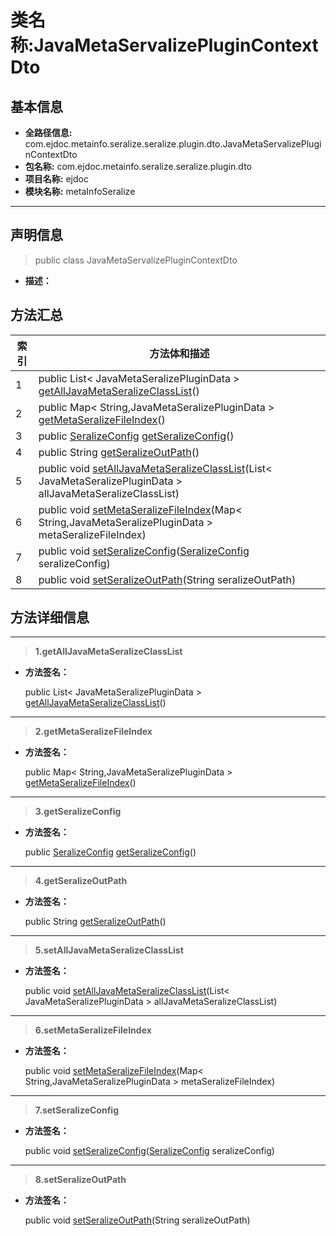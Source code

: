 # 类名称:JavaMetaServalizePluginContextDto

## 基本信息

* **全路径信息:** com.ejdoc.metainfo.seralize.seralize.plugin.dto.JavaMetaServalizePluginContextDto
* **包名称:** com.ejdoc.metainfo.seralize.seralize.plugin.dto
* **项目名称:** ejdoc
* **模块名称:** metaInfoSeralize









---

## 声明信息
> public class JavaMetaServalizePluginContextDto     


* **描述：** 

  








## 方法汇总

|   索引  |    方法体和描述   |
| ---- | ---- |
|1|public List< JavaMetaSeralizePluginData > [getAllJavaMetaSeralizeClassList](#innerlink-getalljavametaseralizeclasslist)()   <br/>|
|2|public Map< String,JavaMetaSeralizePluginData > [getMetaSeralizeFileIndex](#innerlink-getmetaseralizefileindex)()   <br/>|
|3|public [SeralizeConfig](/metaInfoSeralize/com/ejdoc/metainfo/seralize/seralize/config/SeralizeConfig.md) [getSeralizeConfig](#innerlink-getseralizeconfig)()   <br/>|
|4|public String [getSeralizeOutPath](#innerlink-getseralizeoutpath)()   <br/>|
|5|public void [setAllJavaMetaSeralizeClassList](#innerlink-setalljavametaseralizeclasslist-javautillist)(List< JavaMetaSeralizePluginData > allJavaMetaSeralizeClassList)   <br/>|
|6|public void [setMetaSeralizeFileIndex](#innerlink-setmetaseralizefileindex-javautilmap)(Map< String,JavaMetaSeralizePluginData > metaSeralizeFileIndex)   <br/>|
|7|public void [setSeralizeConfig](#innerlink-setseralizeconfig-comejdocmetainfoseralizeseralizeconfigseralizeconfig)([SeralizeConfig](/metaInfoSeralize/com/ejdoc/metainfo/seralize/seralize/config/SeralizeConfig.md) seralizeConfig)   <br/>|
|8|public void [setSeralizeOutPath](#innerlink-setseralizeoutpath-javalangstring)(String seralizeOutPath)   <br/>|








## 方法详细信息

---
> **1.<span id="innerlink-getalljavametaseralizeclasslist">getAllJavaMetaSeralizeClassList</span>**

* **方法签名：** 

  public List< JavaMetaSeralizePluginData > [getAllJavaMetaSeralizeClassList](#getalljavametaseralizeclasslist)()   







---
> **2.<span id="innerlink-getmetaseralizefileindex">getMetaSeralizeFileIndex</span>**

* **方法签名：** 

  public Map< String,JavaMetaSeralizePluginData > [getMetaSeralizeFileIndex](#getmetaseralizefileindex)()   







---
> **3.<span id="innerlink-getseralizeconfig">getSeralizeConfig</span>**

* **方法签名：** 

  public [SeralizeConfig](/metaInfoSeralize/com/ejdoc/metainfo/seralize/seralize/config/SeralizeConfig.md) [getSeralizeConfig](#getseralizeconfig)()   







---
> **4.<span id="innerlink-getseralizeoutpath">getSeralizeOutPath</span>**

* **方法签名：** 

  public String [getSeralizeOutPath](#getseralizeoutpath)()   







---
> **5.<span id="innerlink-setalljavametaseralizeclasslist-javautillist">setAllJavaMetaSeralizeClassList</span>**

* **方法签名：** 

  public void [setAllJavaMetaSeralizeClassList](#setalljavametaseralizeclasslist-javautillist)(List< JavaMetaSeralizePluginData > allJavaMetaSeralizeClassList)   







---
> **6.<span id="innerlink-setmetaseralizefileindex-javautilmap">setMetaSeralizeFileIndex</span>**

* **方法签名：** 

  public void [setMetaSeralizeFileIndex](#setmetaseralizefileindex-javautilmap)(Map< String,JavaMetaSeralizePluginData > metaSeralizeFileIndex)   







---
> **7.<span id="innerlink-setseralizeconfig-comejdocmetainfoseralizeseralizeconfigseralizeconfig">setSeralizeConfig</span>**

* **方法签名：** 

  public void [setSeralizeConfig](#setseralizeconfig-comejdocmetainfoseralizeseralizeconfigseralizeconfig)([SeralizeConfig](/metaInfoSeralize/com/ejdoc/metainfo/seralize/seralize/config/SeralizeConfig.md) seralizeConfig)   







---
> **8.<span id="innerlink-setseralizeoutpath-javalangstring">setSeralizeOutPath</span>**

* **方法签名：** 

  public void [setSeralizeOutPath](#setseralizeoutpath-javalangstring)(String seralizeOutPath)   







